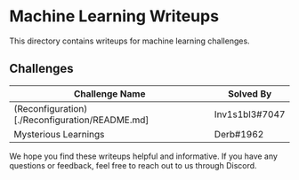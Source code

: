 # Machine Learning Writeups

This directory contains writeups for machine learning challenges.

## Challenges

| Challenge Name | Solved By |
| --- | --- |
| (Reconfiguration)[./Reconfiguration/README.md] | Inv1s1bl3#7047 | 
| Mysterious Learnings | Derb#1962 |


We hope you find these writeups helpful and informative. If you have any questions or feedback, feel free to reach out to us through Discord.
